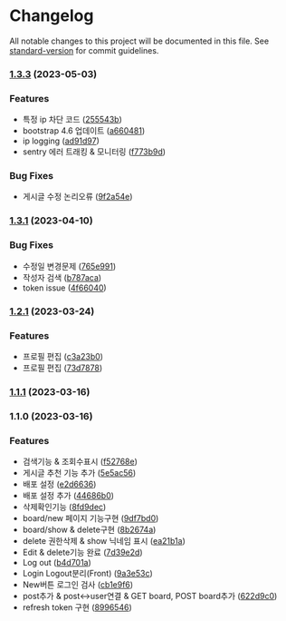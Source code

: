 # Changelog

All notable changes to this project will be documented in this file. See [standard-version](https://github.com/conventional-changelog/standard-version) for commit guidelines.

### [1.3.3](https://github.com/CSW-Study-Group/BOARD/compare/v1.3.1...v1.3.3) (2023-05-03)


### Features

* 특정 ip 차단 코드 ([255543b](https://github.com/CSW-Study-Group/BOARD/commit/255543b3621471105aaadaf0a46033fe2c5df91e))
* bootstrap 4.6 업데이트 ([a660481](https://github.com/CSW-Study-Group/BOARD/commit/a660481904d220bc654a32c9268895a14d0346fd))
* ip logging ([ad91d97](https://github.com/CSW-Study-Group/BOARD/commit/ad91d97859c437a17a40d6a3c8ab6c3d6535e6b1))
* sentry 에러 트래킹 & 모니터링 ([f773b9d](https://github.com/CSW-Study-Group/BOARD/commit/f773b9d36061ce8c8752d12bf63399e5da1fdae2))


### Bug Fixes

* 게시글 수정 논리오류 ([9f2a54e](https://github.com/CSW-Study-Group/BOARD/commit/9f2a54e1b7ff80b4e6d2809c842c603c01cb2846))

### [1.3.1](https://github.com/SoN-B/Node.JS-Practice/compare/v1.2.1...v1.3.1) (2023-04-10)


### Bug Fixes

* 수정일 변경문제 ([765e991](https://github.com/SoN-B/Node.JS-Practice/commit/765e991796ce7875ecbb59156708e0c008786ba9))
* 작성자 검색 ([b787aca](https://github.com/SoN-B/Node.JS-Practice/commit/b787aca7336f3e09d23ee0dfeb5c729fab3231d6))
* token issue ([4f66040](https://github.com/SoN-B/Node.JS-Practice/commit/4f66040024bb98878178c48184ae234bad6e7851))

### [1.2.1](https://github.com/SoN-B/Node.JS-Practice/compare/v1.1.1...v1.2.1) (2023-03-24)


### Features

* 프로필 편집 ([c3a23b0](https://github.com/SoN-B/Node.JS-Practice/commit/c3a23b082a0d548f232af77c9d408e78b86fa43f))
* 프로필 편집 ([73d7878](https://github.com/SoN-B/Node.JS-Practice/commit/73d7878d1eddd82c1d9f8c2ba2f0b2d21e883df5))

### [1.1.1](https://github.com/SoN-B/Node.JS-Practice/compare/v1.0.1...v1.1.1) (2023-03-16)

### 1.1.0 (2023-03-16)


### Features

* 검색기능 & 조회수표시 ([f52768e](https://github.com/SoN-B/Node.JS-Practice/commit/f52768eb916c5b2fa8f2e957d16e986d50a528b1))
* 게시글 추천 기능 추가 ([5e5ac56](https://github.com/SoN-B/Node.JS-Practice/commit/5e5ac56f852a4da1fb61d1168a3181785d974989))
* 배포 설정 ([e2d6636](https://github.com/SoN-B/Node.JS-Practice/commit/e2d6636607e4ff01b0cdea19b55207eaff11672e))
* 배포 설정 추가 ([44686b0](https://github.com/SoN-B/Node.JS-Practice/commit/44686b0d7f5d5cc84c0387302560a5a72bdf05fe))
* 삭제확인기능 ([8fd9dec](https://github.com/SoN-B/Node.JS-Practice/commit/8fd9dec0e862858a127e5133226be8c62657bd6f))
* board/new 페이지 기능구현 ([9df7bd0](https://github.com/SoN-B/Node.JS-Practice/commit/9df7bd0094222952cc665503ed0e7be2f272ceaa))
* board/show & delete구현 ([8b2674a](https://github.com/SoN-B/Node.JS-Practice/commit/8b2674ab8b2e37e22c6660288b5130621e86fc69))
* delete 권한삭제 & show 닉네임 표시 ([ea21b1a](https://github.com/SoN-B/Node.JS-Practice/commit/ea21b1a8c7c04620a204bcbfd9ebba9232ac8113))
* Edit & delete기능 완료 ([7d39e2d](https://github.com/SoN-B/Node.JS-Practice/commit/7d39e2d642c64d30257bf7ee95363aef8d12fae2))
* Log out ([b4d701a](https://github.com/SoN-B/Node.JS-Practice/commit/b4d701a2487a4fd3e03e8cd3248a2c57f3f76d3b))
* Login Logout분리(Front) ([9a3e53c](https://github.com/SoN-B/Node.JS-Practice/commit/9a3e53caf763422ce1df17bbefe04521380a9c89))
* New버튼 로그인 검사 ([cb1e9f6](https://github.com/SoN-B/Node.JS-Practice/commit/cb1e9f6c37a0f23c449a841165abfb3e5b5ab308))
* post추가 & post<->user연결 & GET board, POST board추가 ([622d9c0](https://github.com/SoN-B/Node.JS-Practice/commit/622d9c01302b2a3001a5e87d768de5dd1b251e7f))
* refresh token 구현 ([8996546](https://github.com/SoN-B/Node.JS-Practice/commit/8996546b52f6e7eb1385556d7f7f5cf4e58b5be1))
